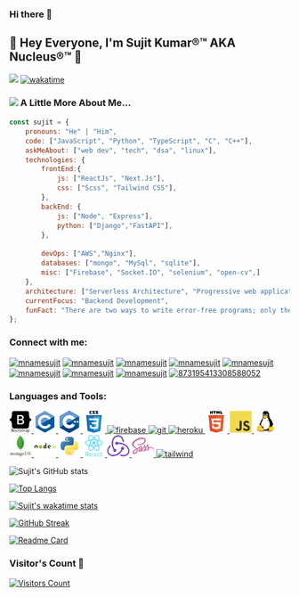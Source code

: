 ### Hi there 👋

<!--
**mnamesujit/mnamesujit** is a ✨ _special_ ✨ repository because its `README.md` (this file) appears on your GitHub profile.

Here are some ideas to get you started:

- 🔭 I’m currently working on ...
- 🌱 I’m currently learning ...
- 👯 I’m looking to collaborate on ...
- 🤔 I’m looking for help with ...
- 💬 Ask me about ...
- 📫 How to reach me: ...
- 😄 Pronouns: ...
- ⚡ Fun fact: ...
-->


## 👋 Hey Everyone, I'm Sujit Kumar®™ AKA Nucleus®™ 👋
![](https://komarev.com/ghpvc/?username=mnamesujit&color=blueviolet&label=PROFILE+VIEWS)
[![wakatime](https://wakatime.com/badge/user/c330486d-f03c-42a4-a586-28961bdebbd1.svg)](https://wakatime.com/@c330486d-f03c-42a4-a586-28961bdebbd1)

### <img src="https://media.giphy.com/media/VgCDAzcKvsR6OM0uWg/giphy.gif" width="50"> A Little More About Me...  
```js
const sujit = {
    pronouns: "He" | "Him",
    code: ["JavaScript", "Python", "TypeScript", "C", "C++"],
    askMeAbout: ["web dev", "tech", "dsa", "linux"],
    technologies: {
        frontEnd:{
            js: ["ReactJs", "Next.Js"],
            css: ["Scss", "Tailwind CSS"],
        },
        backEnd: {
            js: ["Node", "Express"],
            python: ["Django","FastAPI"],
        },
        
        devOps: ["AWS","Nginx"],
        databases: ["mongo", "MySql", "sqlite"],
        misc: ["Firebase", "Socket.IO", "selenium", "open-cv",]
    },
    architecture: ["Serverless Architecture", "Progressive web applications", "Single page applications"],
    currentFocus: "Backend Development",
    funFact: "There are two ways to write error-free programs; only the third one works"
};
```

<h3 align="left">Connect with me:</h3>
<p align="left">
<a href="https://dev.to/mnamesujit" target="blank"><img align="center" src="https://raw.githubusercontent.com/rahuldkjain/github-profile-readme-generator/master/src/images/icons/Social/devto.svg" alt="mnamesujit" height="30" width="40" /></a>
<a href="https://twitter.com/mnamesujit" target="blank"><img align="center" src="https://raw.githubusercontent.com/rahuldkjain/github-profile-readme-generator/master/src/images/icons/Social/twitter.svg" alt="mnamesujit" height="30" width="40" /></a>
<a href="https://linkedin.com/in/mnamesujit" target="blank"><img align="center" src="https://raw.githubusercontent.com/rahuldkjain/github-profile-readme-generator/master/src/images/icons/Social/linked-in-alt.svg" alt="mnamesujit" height="30" width="40" /></a>
<a href="https://instagram.com/mnamesujit" target="blank"><img align="center" src="https://raw.githubusercontent.com/rahuldkjain/github-profile-readme-generator/master/src/images/icons/Social/instagram.svg" alt="mnamesujit" height="30" width="40" /></a>
<a href="https://hashnode.com/mnamesujit" target="blank"><img align="center" src="https://raw.githubusercontent.com/rahuldkjain/github-profile-readme-generator/master/src/images/icons/Social/hashnode.svg" alt="mnamesujit" height="30" width="40" /></a>
<a href="https://www.hackerrank.com/mnamesujit" target="blank"><img align="center" src="https://raw.githubusercontent.com/rahuldkjain/github-profile-readme-generator/master/src/images/icons/Social/hackerrank.svg" alt="mnamesujit" height="30" width="40" /></a>
<a href="https://www.leetcode.com/mnamesujit" target="blank"><img align="center" src="https://raw.githubusercontent.com/rahuldkjain/github-profile-readme-generator/master/src/images/icons/Social/leet-code.svg" alt="mnamesujit" height="30" width="40" /></a>
<a href="https://auth.geeksforgeeks.org/user/mnamesujit" target="blank"><img align="center" src="https://raw.githubusercontent.com/rahuldkjain/github-profile-readme-generator/master/src/images/icons/Social/geeks-for-geeks.svg" alt="mnamesujit" height="30" width="40" /></a>
<a href="https://discord.gg/873195413308588052" target="blank"><img align="center" src="https://raw.githubusercontent.com/rahuldkjain/github-profile-readme-generator/master/src/images/icons/Social/discord.svg" alt="873195413308588052" height="30" width="40" /></a>
</p>

<h3 align="left">Languages and Tools:</h3>
<p align="left"> <a href="https://getbootstrap.com" target="_blank" rel="noreferrer"> <img src="https://raw.githubusercontent.com/devicons/devicon/master/icons/bootstrap/bootstrap-plain-wordmark.svg" alt="bootstrap" width="40" height="40"/> </a> <a href="https://www.cprogramming.com/" target="_blank" rel="noreferrer"> <img src="https://raw.githubusercontent.com/devicons/devicon/master/icons/c/c-original.svg" alt="c" width="40" height="40"/> </a> <a href="https://www.w3schools.com/cpp/" target="_blank" rel="noreferrer"> <img src="https://raw.githubusercontent.com/devicons/devicon/master/icons/cplusplus/cplusplus-original.svg" alt="cplusplus" width="40" height="40"/> </a> <a href="https://www.w3schools.com/css/" target="_blank" rel="noreferrer"> <img src="https://raw.githubusercontent.com/devicons/devicon/master/icons/css3/css3-original-wordmark.svg" alt="css3" width="40" height="40"/> </a> <a href="https://firebase.google.com/" target="_blank" rel="noreferrer"> <img src="https://www.vectorlogo.zone/logos/firebase/firebase-icon.svg" alt="firebase" width="40" height="40"/> </a> <a href="https://git-scm.com/" target="_blank" rel="noreferrer"> <img src="https://www.vectorlogo.zone/logos/git-scm/git-scm-icon.svg" alt="git" width="40" height="40"/> </a> <a href="https://heroku.com" target="_blank" rel="noreferrer"> <img src="https://www.vectorlogo.zone/logos/heroku/heroku-icon.svg" alt="heroku" width="40" height="40"/> </a> <a href="https://www.w3.org/html/" target="_blank" rel="noreferrer"> <img src="https://raw.githubusercontent.com/devicons/devicon/master/icons/html5/html5-original-wordmark.svg" alt="html5" width="40" height="40"/> </a> <a href="https://developer.mozilla.org/en-US/docs/Web/JavaScript" target="_blank" rel="noreferrer"> <img src="https://raw.githubusercontent.com/devicons/devicon/master/icons/javascript/javascript-original.svg" alt="javascript" width="40" height="40"/> </a> <a href="https://www.linux.org/" target="_blank" rel="noreferrer"> <img src="https://raw.githubusercontent.com/devicons/devicon/master/icons/linux/linux-original.svg" alt="linux" width="40" height="40"/> </a> <a href="https://www.mongodb.com/" target="_blank" rel="noreferrer"> <img src="https://raw.githubusercontent.com/devicons/devicon/master/icons/mongodb/mongodb-original-wordmark.svg" alt="mongodb" width="40" height="40"/> </a> <a href="https://nodejs.org" target="_blank" rel="noreferrer"> <img src="https://raw.githubusercontent.com/devicons/devicon/master/icons/nodejs/nodejs-original-wordmark.svg" alt="nodejs" width="40" height="40"/> </a> <a href="https://www.python.org" target="_blank" rel="noreferrer"> <img src="https://raw.githubusercontent.com/devicons/devicon/master/icons/python/python-original.svg" alt="python" width="40" height="40"/> </a> <a href="https://reactjs.org/" target="_blank" rel="noreferrer"> <img src="https://raw.githubusercontent.com/devicons/devicon/master/icons/react/react-original-wordmark.svg" alt="react" width="40" height="40"/> </a> <a href="https://redux.js.org" target="_blank" rel="noreferrer"> <img src="https://raw.githubusercontent.com/devicons/devicon/master/icons/redux/redux-original.svg" alt="redux" width="40" height="40"/> </a> <a href="https://sass-lang.com" target="_blank" rel="noreferrer"> <img src="https://raw.githubusercontent.com/devicons/devicon/master/icons/sass/sass-original.svg" alt="sass" width="40" height="40"/> </a> <a href="https://tailwindcss.com/" target="_blank" rel="noreferrer"> <img src="https://www.vectorlogo.zone/logos/tailwindcss/tailwindcss-icon.svg" alt="tailwind" width="40" height="40"/> </a> </p>

<!--START_SECTION:waka-->
<!--END_SECTION:waka-->


![Sujit's GitHub stats](https://github-readme-stats.vercel.app/api?username=mnamesujit&show_icons=true&theme=radical)

[![Top Langs](https://github-readme-stats.vercel.app/api/top-langs/?username=mnamesujit&show_icons=true&theme=radical)](https://github.com/mnamesujit)

[![Sujit's wakatime stats](https://github-readme-stats.vercel.app/api/wakatime?username=mnamesujit&theme=radical)](https://github.com/mnamesujit/github-readme-stats)

[![GitHub Streak](https://github-readme-streak-stats.herokuapp.com?user=mnamesujit&theme=radical)](https://git.io/streak-stats)

[![Readme Card](https://github-readme-stats.vercel.app/api/pin/?username=mnamesujit&repo=Strivers-A2Z-DSA-Sheet&show_owner=true&show_icons=true&theme=radical)](https://github.com/mnamesujit/Strivers-A2Z-DSA-Sheet)

### Visitor's Count 📌
[![Visitors Count](https://profile-counter.glitch.me/mnamesujit/count.svg)](https://github.com/mnamesujit)

<!--START_SECTION:waka-->
<!--END_SECTION:waka-->
